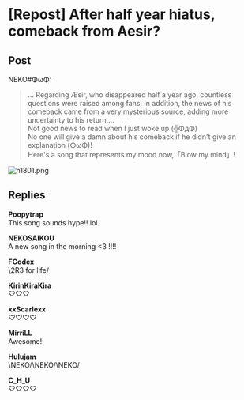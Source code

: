 # [Repost] After half year hiatus, comeback from Aesir?
## Post
NEKO#ΦωΦ:<br>
> ... Regarding Æsir, who disappeared half a year ago, countless questions were raised among fans. In addition, the news of his comeback came from a very mysterious source, adding more uncertainty to his return....<br>
Not good news to read when I just woke up (╬ΦдΦ)<br>
No one will give a damn about his comeback if he didn't give an explanation (ΦωΦ)!<br>
Here's a song that represents my mood now,「Blow my mind」!

![n1801.png](im_posts/NEKO#ΦωΦ/attachments/n1801.png)
## Replies
**Poopytrap**<br>
This song sounds hype!! lol

**NEKOSAIKOU**<br>
A new song in the morning <3 !!!!

**FCodex**<br>
\\2R3 for life/

**KirinKiraKira**<br>
♡♡♡

**xxScarlexx**<br>
♡♡♡♡

**MirriLL**<br>
Awesome!!

**Hulujam**<br>
\\NEKO/\\NEKO/\\NEKO/

**C_H_U**<br>
♡♡♡♡

